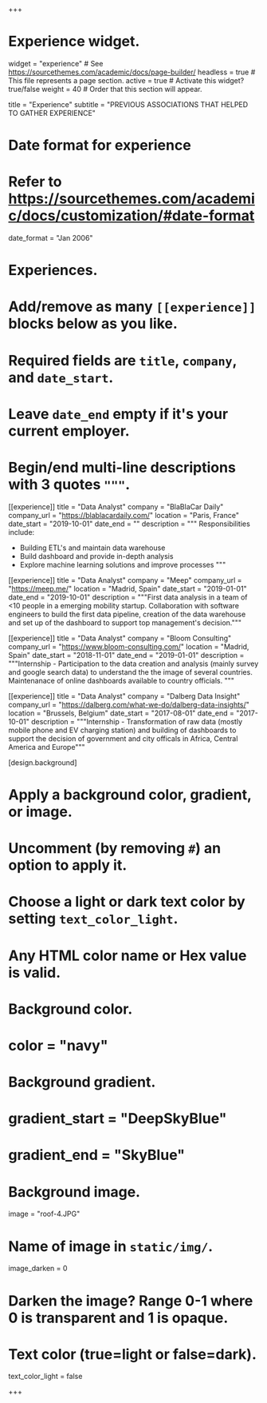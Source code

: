 +++
# Experience widget.
widget = "experience"  # See https://sourcethemes.com/academic/docs/page-builder/
headless = true  # This file represents a page section.
active = true  # Activate this widget? true/false
weight = 40  # Order that this section will appear.

title = "Experience"
subtitle = "PREVIOUS ASSOCIATIONS THAT HELPED TO GATHER EXPERIENCE"

# Date format for experience
#   Refer to https://sourcethemes.com/academic/docs/customization/#date-format
date_format = "Jan 2006"

# Experiences.
#   Add/remove as many `[[experience]]` blocks below as you like.
#   Required fields are `title`, `company`, and `date_start`.
#   Leave `date_end` empty if it's your current employer.
#   Begin/end multi-line descriptions with 3 quotes `"""`.
[[experience]]
  title = "Data Analyst"
  company = "BlaBlaCar Daily"
  company_url = "https://blablacardaily.com/"
  location = "Paris, France"
  date_start = "2019-10-01"
  date_end = ""
  description = """
  Responsibilities include:
  
  * Building ETL's and maintain data warehouse
  * Build dashboard and provide in-depth analysis
  * Explore machine learning solutions and improve processes
  """

[[experience]]
  title = "Data Analyst"
  company = "Meep"
  company_url = "https://meep.me/"
  location = "Madrid, Spain"
  date_start = "2019-01-01"
  date_end = "2019-10-01"
  description = """First data analysis in a team of <10 people in a emerging mobility startup. Collaboration with software engineers to build the first data pipeline, creation of the data warehouse and set up of the dashboard to support top management's decision."""

[[experience]]
  title = "Data Analyst"
  company = "Bloom Consulting"
  company_url = "https://www.bloom-consulting.com/"
  location = "Madrid, Spain"
  date_start = "2018-11-01"
  date_end = "2019-01-01"
  description = """Internship - Participation to the data creation and analysis (mainly survey and google search data) to understand the the image of several countries. Maintenanace of online dashboards available to country officials. """


[[experience]]
  title = "Data Analyst"
  company = "Dalberg Data Insight"
  company_url = "https://dalberg.com/what-we-do/dalberg-data-insights/"
  location = "Brussels, Belgium"
  date_start = "2017-08-01"
  date_end = "2017-10-01"
  description = """Internship - Transformation of raw data (mostly mobile phone and EV charging station) and building of dashboards to support the decision of government and city officals in Africa, Central America and Europe"""
  

  
[design.background]
  # Apply a background color, gradient, or image.
  #   Uncomment (by removing `#`) an option to apply it.
  #   Choose a light or dark text color by setting `text_color_light`.
  #   Any HTML color name or Hex value is valid.
  
  # Background color.
  # color = "navy"
  
  # Background gradient.
  # gradient_start = "DeepSkyBlue"
  # gradient_end = "SkyBlue"
  
  # Background image.
  image = "roof-4.JPG"  
  # Name of image in `static/img/`.
  image_darken = 0
  # Darken the image? Range 0-1 where 0 is transparent and 1 is opaque.

  # Text color (true=light or false=dark).
  text_color_light = false






+++
